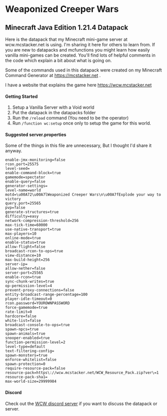 # Weaponized Creeper Wars
## Minecraft Java Edition 1.21.4 Datapack 

Here is the datapack that my Minecraft mini-game server at wcw.mcstacker.net is using. I'm sharing it here for others to learn from. If you are new to datapacks and mcfunctions you might learn how easily vanilla mini-games can be created. You'll find lots of helpful comments in the code which explain a bit about what is going on.

Some of the commands used in this datapack were created on my Minecraft Command Generator at https://mcstacker.net .

I have a website that explains the game here https://wcw.mcstacker.net 

#### Getting Started
1. Setup a Vanilla Server with a Void world
2. Put the datapack in the datapacks folder
3. Run the `/reload` command (You need to be the operator)
4. Run `/function wc:setup` once only to setup the game for this world.


#### Suggested server.properties
Some of the things in this file are unnecessary, But I thought I'd share it anyway. 
```
enable-jmx-monitoring=false
rcon.port=25575
level-seed=
enable-command-block=true
gamemode=spectator
enable-query=false
generator-settings=
level-name=world
motd=\u00A72\u00A7lWeaponized Creeper Wars\n\u00A7fExplode your way to victory  
query.port=25565
pvp=false
generate-structures=true
difficulty=easy
network-compression-threshold=256
max-tick-time=60000
use-native-transport=true
max-players=10
online-mode=true
enable-status=true
allow-flight=false
broadcast-rcon-to-ops=true
view-distance=10
max-build-height=256
server-ip=
allow-nether=false
server-port=25565
enable-rcon=true
sync-chunk-writes=true
op-permission-level=4
prevent-proxy-connections=false
entity-broadcast-range-percentage=100
player-idle-timeout=0
rcon.password=YOUROWNPASSWORD
force-gamemode=true
rate-limit=0
hardcore=false
white-list=false
broadcast-console-to-ops=true
spawn-npcs=true
spawn-animals=true
snooper-enabled=true
function-permission-level=2
level-type=default
text-filtering-config=
spawn-monsters=true
enforce-whitelist=false
spawn-protection=0
require-resource-pack=false
resource-pack=https\://wcw.mcstacker.net/WCW_Resource_Pack.zip?ver\=1
resource-pack-sha1=
max-world-size=29999984
```
#### Discord
Check out the [WCW discord server](https://discord.gg/B6zG4Y26uD) if you want to discuss the datapack or server.